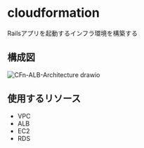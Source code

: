 # cloudformation
Railsアプリを起動するインフラ環境を構築する
## 構成図
![CFn-ALB-Architecture drawio](https://user-images.githubusercontent.com/51527106/153614931-5d807c6b-cb80-4f10-a58f-ece4e4b44732.svg)
## 使用するリソース
- VPC
- ALB
- EC2
- RDS
